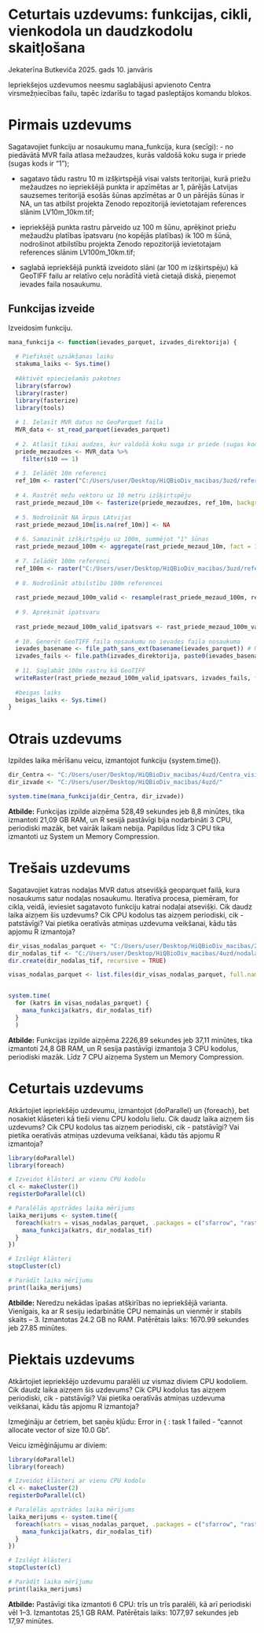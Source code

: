 Ceturtais uzdevums: funkcijas, cikli, vienkodola un daudzkodolu
skaitļošana
================
Jekaterīna Butkeviča
2025. gads 10. janvāris

Iepriekšejos uzdevumos neesmu saglabājusi apvienoto Centra
virsmežņiecības failu, tapēc izdarīšu to tagad pasleptājos komandu
blokos.

# Pirmais uzdevums

Sagatavojiet funkciju ar nosaukumu mana_funkcija, kura (secīgi): - no
piedāvātā MVR faila atlasa mežaudzes, kurās valdošā koku suga ir priede
(sugas kods ir “1”);

- sagatavo tādu rastru 10 m izšķirtspējā visai valsts teritorijai, kurā
  priežu mežaudzes no iepriekšējā punkta ir apzīmētas ar 1, pārējās
  Latvijas sauzsemes teritorijā esošās šūnas apzīmētas ar 0 un pārējās
  šūnas ir NA, un tas atbilst projekta Zenodo repozitorijā ievietotajam
  references slānim LV10m_10km.tif;

- iepriekšējā punkta rastru pārveido uz 100 m šūnu, aprēķinot priežu
  mežaudžu platības īpatsvaru (no kopējās platības) ik 100 m šūnā,
  nodrošinot atbilstību projekta Zenodo repozitorijā ievietotajam
  references slānim LV100m_10km.tif;

- saglabā iepriekšējā punktā izveidoto slāni (ar 100 m izšķirtspēju) kā
  GeoTIFF failu ar relatīvo ceļu norādītā vietā cietajā diskā, pieņemot
  ievades faila nosaukumu.

## Funkcijas izveide

Izveidosim funkciju.

``` r
mana_funkcija <- function(ievades_parquet, izvades_direktorija) {
  
  # Piefiksēt uzsākšanas laiku 
  stakuma_laiks <- Sys.time()
  
  #Aktivēt epieciešamās pakotnes
  library(sfarrow)
  library(raster)
  library(fasterize)
  library(tools)
  
  # 1. Ielasīt MVR datus no GeoParquet faila
  MVR_data <- st_read_parquet(ievades_parquet)
  
  # 2. Atlasīt tikai audzes, kur valdošā koku suga ir priede (sugas kods ir “1”)
  priede_mezaudzes <- MVR_data %>%
    filter(s10 == 1)
  
  # 3. Ielādēt 10m referenci
  ref_10m <- raster("C:/Users/user/Desktop/HiQBioDiv_macibas/3uzd/references_zenodo/rastrs/LV10m_10km.tif")
  
  # 4. Rastrēt mežu vektoru uz 10 metru izšķirtspēju
  rast_priede_mezaud_10m <- fasterize(priede_mezaudzes, ref_10m, background = 0)
  
  # 5. Nodrošināt NA ārpus LAtvijas
  rast_priede_mezaud_10m[is.na(ref_10m)] <- NA
  
  # 6. Samazināt izšķirtspēju uz 100m, summējot "1" šūnas
  rast_priede_mezaud_100m <- aggregate(rast_priede_mezaud_10m, fact = 10, fun = sum)
  
  # 7. Ielādēt 100m referenci
  ref_100m <- raster("C:/Users/user/Desktop/HiQBioDiv_macibas/3uzd/references_zenodo/rastrs/LV100m_10km.tif")
  
  # 8. Nodrošīnāt atbilstību 100m referencei
  
  rast_priede_mezaud_100m_valid <- resample(rast_priede_mezaud_100m, ref_100m, method = "bilinear")
  
  # 9. Apreķināt īpatsvaru
  
  rast_priede_mezaud_100m_valid_ipatsvars <- rast_priede_mezaud_100m_valid / 100
  
  # 10. Ģenerēt GeoTIFF faila nosaukumu no ievades faila nosaukuma
  ievades_basename <- file_path_sans_ext(basename(ievades_parquet)) # Noņem paplašinājumu
  izvades_fails <- file.path(izvades_direktorija, paste0(ievades_basename, ".tif"))
  
  # 11. Saglabāt 100m rastru kā GeoTIFF
  writeRaster(rast_priede_mezaud_100m_valid_ipatsvars, izvades_fails, format = "GTiff", overwrite = TRUE)
  
  #beigas laiks
  beigas_laiks <- Sys.time()
}
```

# Otrais uzdevums

Izpildes laika mērīšanu veicu, izmantojot funkciju {system.time()}.

``` r
dir_Centra <- "C:/Users/user/Desktop/HiQBioDiv_macibas/4uzd/Centra_visi.parquet"
dir_izvade <- "C:/Users/user/Desktop/HiQBioDiv_macibas/4uzd/"

system.time(mana_funkcija(dir_Centra, dir_izvade))
```

    


**Atbilde:** Funkcijas izpilde aizņēma 528,49 sekundes jeb 8,8 minūtes,
tika izmantoti 21,09 GB RAM, un R sesijā pastāvīgi bija nodarbināti 3
CPU, periodiski mazāk, bet vairāk laikam nebija. Papildus līdz 3 CPU
tika izmantoti uz System un Memory Compression.

# Trešais uzdevums

Sagatavojiet katras nodaļas MVR datus atsevišķā geoparquet failā, kura
nosaukums satur nodaļas nosaukumu. Iteratīva procesa, piemēram, for
cikla, veidā, ieviesiet sagatavoto funkciju katrai nodaļai atsevišķi.
Cik daudz laika aizņem šis uzdevums? Cik CPU kodolus tas aizņem
periodiski, cik - patstāvīgi? Vai pietika oeratīvās atmiņas uzdevuma
veikšanai, kādu tās apjomu R izmantoja?

``` r
dir_visas_nodalas_parquet <- "C:/Users/user/Desktop/HiQBioDiv_macibas/2uzd/centra_virsmezn_dati/parquet"
dir_nodalas_tif <- "C:/Users/user/Desktop/HiQBioDiv_macibas/4uzd/nodalas_tif"
dir.create(dir_nodalas_tif, recursive = TRUE)

visas_nodalas_parquet <- list.files(dir_visas_nodalas_parquet, full.names = TRUE)


system.time(
  for (katrs in visas_nodalas_parquet) {
    mana_funkcija(katrs, dir_nodalas_tif)
  }
  )
```



**Atbilde:** Funkcijas izpilde aizņēma 2226,89 sekundes jeb 37,11
minūtes, tika izmantoti 24,8 GB RAM, un R sesija pastāvīgi izmantoja 3
CPU kodolus, periodiski mazāk. Līdz 7 CPU aizņema System un Memory
Compression.

# Ceturtais uzdevums

Atkārtojiet iepriekšējo uzdevumu, izmantojot {doParallel} un {foreach},
bet nosakiet klāseteri kā tieši vienu CPU kodolu lielu. Cik daudz laika
aizņem šis uzdevums? Cik CPU kodolus tas aizņem periodiski, cik -
patstāvīgi? Vai pietika oeratīvās atmiņas uzdevuma veikšanai, kādu tās
apjomu R izmantoja?

``` r
library(doParallel)
library(foreach)

# Izveidot klāsteri ar vienu CPU kodolu
cl <- makeCluster(1) 
registerDoParallel(cl)

# Paralēlās apstrādes laika mērījums
laika_merijums <- system.time({
  foreach(katrs = visas_nodalas_parquet, .packages = c("sfarrow", "raster", "fasterize", "dplyr", "tools")) %dopar% {
    mana_funkcija(katrs, dir_nodalas_tif)
  }
})

# Izslēgt klāsteri
stopCluster(cl)

# Parādīt laika mērījumu
print(laika_merijums)
```



**Atbilde:** Neredzu nekādas īpašas atšķirības no iepriekšējā varianta.
Vienīgais, ka ar R sesiju iedarbinātie CPU nemainās un vienmēr ir
stabils skaits – 3. Izmantotas 24.2 GB no RAM. Patērētais laiks: 1670.99
sekundes jeb 27.85 minūtes.

# Piektais uzdevums

Atkārtojiet iepriekšējo uzdevumu paralēli uz vismaz diviem CPU kodoliem.
Cik daudz laika aizņem šis uzdevums? Cik CPU kodolus tas aizņem
periodiski, cik - patstāvīgi? Vai pietika oeratīvās atmiņas uzdevuma
veikšanai, kādu tās apjomu R izmantoja?

Izmeģināju ar četriem, bet saņēu kļūdu: Error in { : task 1 failed -
“cannot allocate vector of size 10.0 Gb”.

Veicu izmēģinājumu ar diviem:

``` r
library(doParallel)
library(foreach)

# Izveidot klāsteri ar vienu CPU kodolu
cl <- makeCluster(2) 
registerDoParallel(cl)

# Paralēlās apstrādes laika mērījums
laika_merijums <- system.time({
  foreach(katrs = visas_nodalas_parquet, .packages = c("sfarrow", "raster", "fasterize", "dplyr", "tools")) %dopar% {
    mana_funkcija(katrs, dir_nodalas_tif)
  }
})

# Izslēgt klāsteri
stopCluster(cl)

# Parādīt laika mērījumu
print(laika_merijums)
```



**Atbilde:** Pastāvīgi tika izmantoti 6 CPU: trīs un trīs paralēli, kā
arī periodiski vēl 1–3. Izmantotas 25,1 GB RAM. Patērētais laiks:
1077,97 sekundes jeb 17,97 minūtes.
